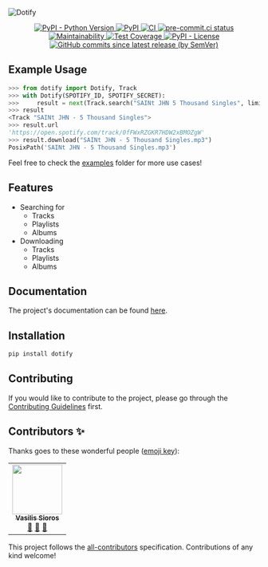 ![Dotify](https://raw.githubusercontent.com/the-dotify-project/dotify/master/docs/img/logo.png)

<p align="center">
  <a href="https://www.python.org/">
    <img
      src="https://img.shields.io/pypi/pyversions/dotify"
      alt="PyPI - Python Version"
    />
  </a>
  <a href="https://pypi.org/project/dotify/">
    <img
      src="https://img.shields.io/pypi/v/dotify"
      alt="PyPI"
    />
  </a>
  <a href="https://github.com/the-dotify-project/dotify/actions/workflows/ci.yml">
    <img
      src="https://github.com/the-dotify-project/dotify/actions/workflows/ci.yml/badge.svg"
      alt="CI"
    />
  </a>
  <a href="https://results.pre-commit.ci/latest/github/the-dotify-project/dotify/master">
    <img
      src="https://results.pre-commit.ci/badge/github/the-dotify-project/dotify/master.svg"
      alt="pre-commit.ci status"
    />
  </a>
  <a href="https://codeclimate.com/github/billsioros/dotify/maintainability">
    <img
      src="https://api.codeclimate.com/v1/badges/573685a448c6422d49de/maintainability"
      alt="Maintainability"
    />
  </a>
  <a href="https://codeclimate.com/github/billsioros/dotify/test_coverage">
    <img
      src="https://api.codeclimate.com/v1/badges/573685a448c6422d49de/test_coverage"
      alt="Test Coverage"
    />
  </a>
  <a href="https://opensource.org/licenses/MIT">
    <img
      src="https://img.shields.io/pypi/l/dotify"
      alt="PyPI - License"
    />
  </a>
  <a href="https://github.com/the-dotify-project/dotify/commits">
    <img
      src="https://img.shields.io/github/commits-since/the-dotify-project/dotify/latest?style=flat-square"
      alt="GitHub commits since latest release (by SemVer)"
    />
  </a>
</p>

## Example Usage

```python
>>> from dotify import Dotify, Track
>>> with Dotify(SPOTIFY_ID, SPOTIFY_SECRET):
>>>     result = next(Track.search("SAINt JHN 5 Thousand Singles", limit=1))
>>> result
<Track "SAINt JHN - 5 Thousand Singles">
>>> result.url
'https://open.spotify.com/track/0fFWxRZGKR7HDW2xBMOZgW'
>>> result.download("SAINt JHN - 5 Thousand Singles.mp3")
PosixPath('SAINt JHN - 5 Thousand Singles.mp3')
```

Feel free to check the [examples](https://github.com/the-dotify-project/dotify/tree/master/examples) folder for more use cases!

## Features

- Searching for
  - Tracks
  - Playlists
  - Albums
- Downloading
  - Tracks
  - Playlists
  - Albums

## Documentation

The project's documentation can be found [here](https://the-dotify-project.github.io/dotify/).

## Installation

```bash
pip install dotify
```

## Contributing

If you would like to contribute to the project, please go through the [Contributing Guidelines](https://the-dotify-project.github.io/dotify/latest/CONTRIBUTING/) first.

## Contributors ✨

Thanks goes to these wonderful people ([emoji key](https://allcontributors.org/docs/en/emoji-key)):

<!-- ALL-CONTRIBUTORS-LIST:START - Do not remove or modify this section -->
<!-- prettier-ignore-start -->
<!-- markdownlint-disable -->
<table>
  <tr>
    <td align="center"><a href="https://www.linkedin.com/in/vasileios-sioros/"><img src="https://avatars.githubusercontent.com/u/33862937?v=4?s=100" width="100px;" alt=""/><br /><sub><b>Vasilis Sioros</b></sub></a><br /><a href="#maintenance-billsioros" title="Maintenance">🚧</a> <a href="#projectManagement-billsioros" title="Project Management">📆</a> <a href="https://github.com/billsioros/dotify/commits?author=billsioros" title="Documentation">📖</a></td>
  </tr>
</table>

<!-- markdownlint-restore -->
<!-- prettier-ignore-end -->

<!-- ALL-CONTRIBUTORS-LIST:END -->

This project follows the [all-contributors](https://github.com/all-contributors/all-contributors) specification. Contributions of any kind welcome!

